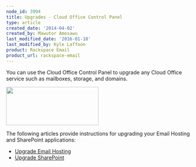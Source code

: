 ```yaml
---
node_id: 3994
title: Upgrades - Cloud Office Control Panel
type: article
created_date: '2014-04-02'
created_by: Mawutor Amesawu
last_modified_date: '2016-01-18'
last_modified_by: Kyle Laffoon
product: Rackspace Email
product_url: rackspace-email
---
```


You can use the Cloud Office Control Panel to upgrade any Cloud Office
service such as mailboxes, storage, and domains.

<img src="https://8026b2e3760e2433679c-fffceaebb8c6ee053c935e8915a3fbe7.ssl.cf2.rackcdn.com/field/image/SnapCrab_NoName_2014-3-26_13-14-52_No-00.png" width="250" height="104" />

The following articles provide instructions for upgrading your Email
Hosting and SharePoint applications:

-   [Upgrade Email
    Hosting](/how-to/upgrade-email-hosting-cloud-office-control-panel)
-   [Upgrade
    SharePoint](/how-to/upgrade-sharepoint-site-storage-cloud-office-control-panel)


